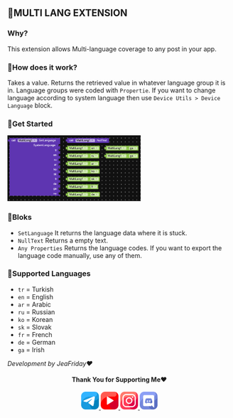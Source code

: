 ## **📌MULTI LANG EXTENSION**

### **Why?**

This extension allows Multi-language coverage to any post in your app. 

### **📌How does it work?**
Takes a value. Returns the retrieved value in whatever language group it is in. Language groups were coded with `Propertie`. If you want to change language according to system language then use `Device Utils > Device Language` block.


### **📌Get Started**

<img src="https://raw.githubusercontent.com/JeaFrid/MultiLang/main/GithubAssets/FullBlock.png" alt="Full Blocks" width="300"/>

### **📌Bloks**

- `SetLanguage` It returns the language data where it is stuck. 
- `NullText` Returns a empty text.
- `Any Properties` Returns the language codes. If you want to export the language code manually, use any of them.

### **📌Supported Languages**
- `tr` = Turkish
- `en` = English
- `ar` = Arabic
- `ru` = Russian
- `ko` = Korean
- `sk` = Slovak
- `fr` = French
- `de` = German
- `ga` = Irish

_Development by JeaFriday❤️_

<h4 align="center"><b>Thank You for Supporting Me❤️</b></h4>
<p align="center"> <a href="https://t.me/kodulardestek" target="_blank"> <img src="https://raw.githubusercontent.com/JeaFrid/LaviniaCode/main/AssetsGlobal/Icons/telegram.png" alt="Telegram" width="40" height="40"/> </a> <a href="https://www.youtube.com/@KirmiziPatika" target="_blank"><img src="https://raw.githubusercontent.com/JeaFrid/LaviniaCode/main/AssetsGlobal/Icons/youtube.png" alt="YouTube" width="40" height="40"/> </a> <a href="https://instagram.com/kirmizipatika.ml" target="_blank"> <img src="https://raw.githubusercontent.com/JeaFrid/LaviniaCode/main/AssetsGlobal/Icons/instagram.png" alt="Instagram" width="40" height="40"/> </a> <a href="https://discord.com/invite/8E4atXXZbn" target="_blank"> <img src="https://raw.githubusercontent.com/JeaFrid/LaviniaCode/main/AssetsGlobal/Icons/discord.png" alt="Discord" width="40" height="40"/> </a></p>
